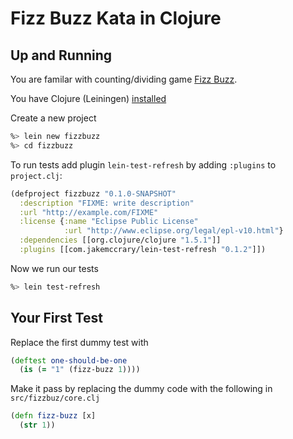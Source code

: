 Fizz Buzz Kata in Clojure
=====================

Up and Running
------------
You are familar with counting/dividing game [Fizz Buzz](http://en.wikipedia.org/wiki/Fizz_buzz).

You have Clojure (Leiningen) [installed](https://github.com/technomancy/leiningen/blob/stable/README.md)

Create a new project

```bash
%> lein new fizzbuzz
%> cd fizzbuzz
```

To run tests add plugin ``lein-test-refresh`` by adding ``:plugins`` to ``project.clj``:

```clojure
(defproject fizzbuzz "0.1.0-SNAPSHOT"
  :description "FIXME: write description"
  :url "http://example.com/FIXME"
  :license {:name "Eclipse Public License"
            :url "http://www.eclipse.org/legal/epl-v10.html"}
  :dependencies [[org.clojure/clojure "1.5.1"]]
  :plugins [[com.jakemccrary/lein-test-refresh "0.1.2"]])
```

Now we run our tests

```bash
%> lein test-refresh
```

Your First Test
---------------

Replace the first dummy test with

```clojure
(deftest one-should-be-one
  (is (= "1" (fizz-buzz 1))))
```

Make it pass by replacing the dummy code with the following in ``src/fizzbuz/core.clj``

```clojure
(defn fizz-buzz [x]
  (str 1))
```


